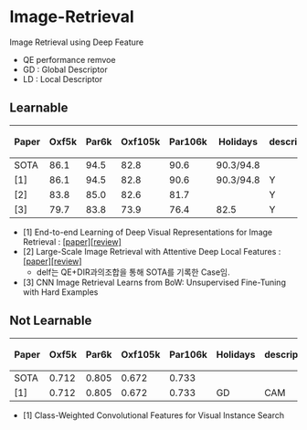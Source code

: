 # Image-Retrieval
Image Retrieval using Deep Feature

* QE performance remvoe
* GD : Global Descriptor
* LD :  Local Descriptor

## Learnable
| Paper | Oxf5k |  Par6k |  Oxf105k |  Par106k |  Holidays |descriptor | 비고 |  
| --- | --- | --- |--- |--- |--- |--- |--- |
| SOTA|  86.1 | 94.5  |  82.8  |  90.6  |  90.3/94.8 | |  |  |
| [1] |  86.1 | 94.5  |  82.8  |  90.6  |  90.3/94.8 | Y | GD | DIR, triplet, R-MAC |
| [2] |  83.8 | 85.0  | 82.6  | 81.7| | Y | LD | delf, softmax |
| [3] | 79.7  | 83.8  | 73.9  |  76.4 | 82.5 | Y | GD | siamense, R-MAC |

* [1] End-to-end Learning of Deep Visual Representations for Image Retrieval : [[paper]](https://arxiv.org/abs/1610.07940)[[review]](https://github.com/chullhwan-song/Reading-Paper/issues/17)
* [2] Large-Scale Image Retrieval with Attentive Deep Local Features : [[paper]](https://arxiv.org/abs/1612.06321)[[review]](https://github.com/chullhwan-song/Reading-Paper/issues/4)
   * delf는 QE+DIR과의조합을 통해 SOTA를 기록한 Case임.   
* [3] CNN Image Retrieval Learns from BoW: Unsupervised Fine-Tuning with Hard Examples

## Not Learnable
| Paper | Oxf5k |  Par6k |  Oxf105k |  Par106k |  Holidays | descriptor | 비고 |  
| --- | --- | --- |--- |--- |--- |--- |--- |
| SOTA|  0.712 |  0.805 |  0.672 | 0.733 | |  |  |
| [1] | 0.712 |  0.805 |  0.672 | 0.733 | GD | CAM |

* [1] Class-Weighted Convolutional Features for Visual Instance Search

